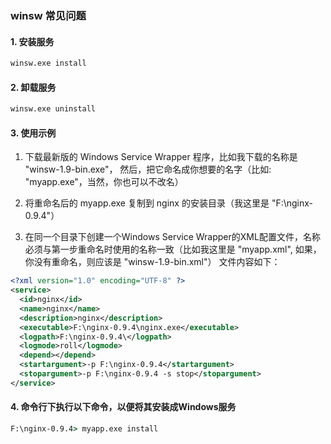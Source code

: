 ### winsw  常见问题

#### 1. 安装服务

```cmd
winsw.exe install
```

#### 2. 卸载服务

```cmd
winsw.exe uninstall
```

#### 3. 使用示例

1. 下载最新版的 Windows Service Wrapper 程序，比如我下载的名称是 "winsw-1.9-bin.exe"，
    然后，把它命名成你想要的名字（比如: "myapp.exe"，当然，你也可以不改名）

2. 将重命名后的 myapp.exe 复制到 nginx 的安装目录（我这里是 "F:\nginx-0.9.4"）

3. 在同一个目录下创建一个Windows Service Wrapper的XML配置文件，名称必须与第一步重命名时使用的名称一致（比如我这里是 "myapp.xml",  如果，你没有重命名，则应该是 "winsw-1.9-bin.xml"）
   文件内容如下：
   
```xml
<?xml version="1.0" encoding="UTF-8" ?>
<service>
  <id>nginx</id>
  <name>nginx</name>
  <description>nginx</description>
  <executable>F:\nginx-0.9.4\nginx.exe</executable>
  <logpath>F:\nginx-0.9.4\</logpath>
  <logmode>roll</logmode>
  <depend></depend>
  <startargument>-p F:\nginx-0.9.4</startargument>
  <stopargument>-p F:\nginx-0.9.4 -s stop</stopargument>
</service>


```

#### 4. 命令行下执行以下命令，以便将其安装成Windows服务

```cmd
F:\nginx-0.9.4> myapp.exe install
```